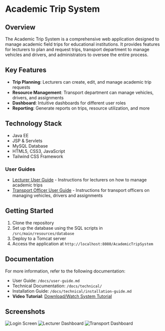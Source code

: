 # Academic Trip System

## Overview
The Academic Trip System is a comprehensive web application designed to manage academic field trips for educational institutions. It provides features for lecturers to plan and request trips, transport department to manage vehicles and drivers, and administrators to oversee the entire process.

## Key Features
- **Trip Planning**: Lecturers can create, edit, and manage academic trip requests
- **Resource Management**: Transport department can manage vehicles, drivers, and assignments
- **Dashboard**: Intuitive dashboards for different user roles
- **Reporting**: Generate reports on trips, resource utilization, and more

## Technology Stack
- Java EE
- JSP & Servlets
- MySQL Database
- HTML5, CSS3, JavaScript
- Tailwind CSS Framework

### User Guides
- [Lecturer User Guide](./AcademicTripSystem/user-guides/lecturer-guide.md) - Instructions for lecturers on how to manage academic trips
- [Transport Officer User Guide](user-guides/transport-guide.md) - Instructions for transport officers on managing vehicles, drivers and assignments

## Getting Started
1. Clone the repository
2. Set up the database using the SQL scripts in `/src/main/resources/database`
3. Deploy to a Tomcat server
4. Access the application at `http://localhost:8080/AcademicTripSystem`

## Documentation
For more information, refer to the following documentation:
- User Guide: `/docs/user-guide.md`
- Technical Documentation: `/docs/technical/`
- Installation Guide: `/docs/technical/installation-guide.md`
- **Video Tutorial**: [Download/Watch System Tutorial](./src/main/resources/transportsystem.mp4)

## Screenshots
![Login Screen](./src/main/resources/login_ats.png)
![Lecturer Dashboard](./src/main/resources/lecturer_dashboard.png)
![Transport Dashboard](./src/main/resources/transport_dashboard.png)

